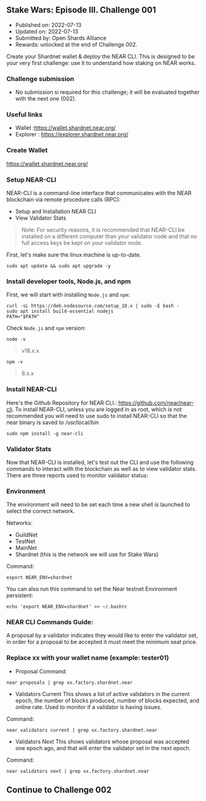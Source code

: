 ## Stake Wars: Episode III. Challenge 001

- Published on: 2022-07-13
- Updated on: 2022-07-13
- Submitted by: Open Shards Alliance
- Rewards: unlocked at the end of Challenge 002.

Create your Shardnet wallet & deploy the NEAR CLI. This is designed to be your very first challenge: use it to understand how staking on NEAR works.

### Challenge submission

- No submission si required for this challenge; it will be evaluated together with the next one (002).

### Useful links
- Wallet   :https://wallet.shardnet.near.org/
- Explorer : https://explorer.shardnet.near.org/

### Create Wallet 
https://wallet.shardnet.near.org/

### Setup NEAR-CLI
NEAR-CLI is a command-line interface that communicates with the NEAR blockchain via remote procedure calls (RPC):
- Setup and Installation NEAR CLI
- View Validator Stats
> Note: For security reasons, it is recommended that NEAR-CLI be installed on a different computer than your validator node and that no full access keys be kept on your validator node.

First, let's make sure the linux machine is up-to-date.
```console
sudo apt update && sudo apt upgrade -y
```
### Install developer tools, Node.js, and npm
First, we will start with installing `Node.js` and `npm`:
```console
curl -sL https://deb.nodesource.com/setup_18.x | sudo -E bash -  
sudo apt install build-essential nodejs
PATH="$PATH"
```
Check `Node.js` and `npm` version:
```console
node -v
```
> v18.x.x
```console
npm -v
```
> 8.x.x
### Install NEAR-CLI
Here's the Github Repository for NEAR CLI.: https://github.com/near/near-cli. To install NEAR-CLI, unless you are logged in as root, which is not recommended you will need to use sudo to install NEAR-CLI so that the near binary is saved to /usr/local/bin

```console
sudo npm install -g near-cli
```
### Validator Stats
Now that NEAR-CLI is installed, let's test out the CLI and use the following commands to interact with the blockchain as well as to view validator stats. There are three reports used to monitor validator status:
### Environment
The environment will need to be set each time a new shell is launched to select the correct network.

Networks:
- GuildNet
- TestNet
- MainNet
- Shardnet (this is the network we will use for Stake Wars)

Command:
```console
export NEAR_ENV=shardnet
```
You can also run this command to set the Near testnet Environment persistent:
```console
echo 'export NEAR_ENV=shardnet' >> ~/.bashrc
```
### NEAR CLI Commands Guide:
A proposal by a validator indicates they would like to enter the validator set, in order for a proposal to be accepted it must meet the minimum seat price.
### Replace xx with your wallet name (example: tester01)
- Proposal
Command:
```console
near proposals | grep xx.factory.shardnet.near
```
- Validators Current
This shows a list of active validators in the current epoch, the number of blocks produced, number of blocks expected, and online rate. Used to monitor if a validator is having issues.

Command:
```console
near validators current | grep xx.factory.shardnet.near
```
- Validators Next
This shows validators whose proposal was accepted one epoch ago, and that will enter the validator set in the next epoch.

Command:
```console
near validators next | grep xx.factory.shardnet.near
```

## Continue to Challenge 002

